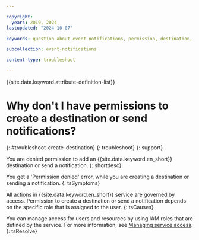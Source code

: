 ```yaml
---

copyright:
  years: 2019, 2024
lastupdated: "2024-10-07"

keywords: question about event notifications, permission, destination, authorization, notification

subcollection: event-notifications

content-type: troubleshoot

---
```


{{site.data.keyword.attribute-definition-list}}

# Why don't I have permissions to create a destination or send notifications?
{: #troubleshoot-create-destination}
{: troubleshoot}
{: support}

You are denied permission to add an {{site.data.keyword.en_short}} destination or send a notification.
{: shortdesc}

You get a 'Permission denied' error, while you are creating a destination or sending a notification.
{: tsSymptoms}

All actions in {{site.data.keyword.en_short}} service are governed by access. Permission to create a destination or send a notification depends on the specific role that is assigned to the user.
{: tsCauses}

You can manage access for users and resources by using IAM roles that are defined by the service. For more information, see [Managing service access](/docs/event-notifications?topic=event-notifications-service-access-management).
{: tsResolve}
